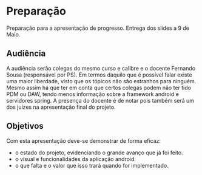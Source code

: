 # Preparação

Preparação para a apresentação de progresso. Entrega dos slides a 9 de Maio.

## Audiência

A audiência serão colegas do mesmo curso e calibre e o docente Fernando Sousa (responsável por PS). Em termos daquilo que é possível falar existe uma maior liberdade, visto que os tópicos não são estranhos para ninguém. Mesmo assim há que ter em conta que certos colegas podem não ter tido PDM ou DAW, tendo menos informação sobre a framework android e servidores spring. A presença do docente é de notar pois também será um dos juízes na apresentação final do projeto.

## Objetivos

Com esta apresentação deve-se demonstrar de forma eficaz:

* o estado do projeto, evidenciando o grande avanço que já foi feito.
* o visual e funcionalidades da aplicação android.
* o que falta e o valor que isso trará quando for implementado.
